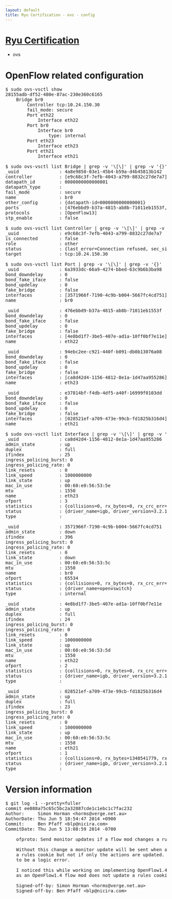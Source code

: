 ```yaml
---
layout: default
title: Ryu Certification - ovs - config
---
```

# [Ryu Certification](http://osrg.github.io/ryu/certification.html)
* ovs 

# OpenFlow related configuration
<pre>
$ sudo ovs-vsctl show
28155adb-df52-480e-87ac-230e360c6165
    Bridge br0
        Controller tcp:10.24.150.30
        fail_mode: secure
        Port eth22
            Interface eth22
        Port br0
            Interface br0
                type: internal
        Port eth23
            Interface eth23
        Port eth21
            Interface eth21

$ sudo ovs-vsctl list Bridge | grep -v '\[\]' | grep -v '{}'
_uuid               : 4a8e9850-03e1-45b4-b59a-d4b45813b142
controller          : [e9c68c3f-7efb-4043-a799-8832c27de7a7]
datapath_id         : 0000000000000001
datapath_type       : 
fail_mode           : secure
name                : br0
other_config        : {datapath-id=0000000000000001}
ports               : [476ebbd9-b37a-4815-ab8b-71011eb1553f, 6a3933dc-66a9-4274-bbed-63c9b6b3ba98, 94ebc2ee-c921-440f-b091-db0b13076a08, e37814bf-f4db-4df5-a40f-16999f0103dd]
protocols           : [OpenFlow13]
stp_enable          : false

$ sudo ovs-vsctl list Controller | grep -v '\[\]' | grep -v '{}'
_uuid               : e9c68c3f-7efb-4043-a799-8832c27de7a7
is_connected        : false
role                : other
status              : {last_error=Connection refused, sec_since_connect=15, sec_since_disconnect=3, state=BACKOFF}
target              : tcp:10.24.150.30

$ sudo ovs-vsctl list Port | grep -v '\[\]' | grep -v '{}'
_uuid               : 6a3933dc-66a9-4274-bbed-63c9b6b3ba98
bond_downdelay      : 0
bond_fake_iface     : false
bond_updelay        : 0
fake_bridge         : false
interfaces          : [3571966f-7190-4c9b-b004-5667fc4cd751]
name                : br0

_uuid               : 476ebbd9-b37a-4815-ab8b-71011eb1553f
bond_downdelay      : 0
bond_fake_iface     : false
bond_updelay        : 0
fake_bridge         : false
interfaces          : [4e8bd1f7-3be5-407e-ad1a-10ff0bf7e11e]
name                : eth22

_uuid               : 94ebc2ee-c921-440f-b091-db0b13076a08
bond_downdelay      : 0
bond_fake_iface     : false
bond_updelay        : 0
fake_bridge         : false
interfaces          : [ca8d42d4-1156-4812-8e1a-1d47aa955286]
name                : eth23

_uuid               : e37814bf-f4db-4df5-a40f-16999f0103dd
bond_downdelay      : 0
bond_fake_iface     : false
bond_updelay        : 0
fake_bridge         : false
interfaces          : [028521ef-a709-473e-99cb-fd1825b316d4]
name                : eth21

$ sudo ovs-vsctl list Interface | grep -v '\[\]' | grep -v '{}'
_uuid               : ca8d42d4-1156-4812-8e1a-1d47aa955286
admin_state         : up
duplex              : full
ifindex             : 25
ingress_policing_burst: 0
ingress_policing_rate: 0
link_resets         : 0
link_speed          : 1000000000
link_state          : up
mac_in_use          : 00:60:e0:56:53:5e
mtu                 : 1550
name                : eth23
ofport              : 3
statistics          : {collisions=0, rx_bytes=0, rx_crc_err=0, rx_dropped=0, rx_errors=0, rx_frame_err=0, rx_over_err=0, rx_packets=0, tx_bytes=674416408, tx_dropped=0, tx_errors=0, tx_packets=6176234}
status              : {driver_name=igb, driver_version=3.2.10-k, firmware_version=2.10-9}
type                : 

_uuid               : 3571966f-7190-4c9b-b004-5667fc4cd751
admin_state         : down
ifindex             : 396
ingress_policing_burst: 0
ingress_policing_rate: 0
link_resets         : 0
link_state          : down
mac_in_use          : 00:60:e0:56:53:5c
mtu                 : 1550
name                : br0
ofport              : 65534
statistics          : {collisions=0, rx_bytes=0, rx_crc_err=0, rx_dropped=0, rx_errors=0, rx_frame_err=0, rx_over_err=0, rx_packets=0, tx_bytes=0, tx_dropped=0, tx_errors=0, tx_packets=0}
status              : {driver_name=openvswitch}
type                : internal

_uuid               : 4e8bd1f7-3be5-407e-ad1a-10ff0bf7e11e
admin_state         : up
duplex              : full
ifindex             : 24
ingress_policing_burst: 0
ingress_policing_rate: 0
link_resets         : 0
link_speed          : 1000000000
link_state          : up
mac_in_use          : 00:60:e0:56:53:5d
mtu                 : 1550
name                : eth22
ofport              : 2
statistics          : {collisions=0, rx_bytes=0, rx_crc_err=0, rx_dropped=0, rx_errors=0, rx_frame_err=0, rx_over_err=0, rx_packets=0, tx_bytes=3882998764, tx_dropped=0, tx_errors=0, tx_packets=11199895}
status              : {driver_name=igb, driver_version=3.2.10-k, firmware_version=2.10-9}
type                : 

_uuid               : 028521ef-a709-473e-99cb-fd1825b316d4
admin_state         : up
duplex              : full
ifindex             : 23
ingress_policing_burst: 0
ingress_policing_rate: 0
link_resets         : 0
link_speed          : 1000000000
link_state          : up
mac_in_use          : 00:60:e0:56:53:5c
mtu                 : 1550
name                : eth21
ofport              : 1
statistics          : {collisions=0, rx_bytes=1348541779, rx_crc_err=0, rx_dropped=0, rx_errors=0, rx_frame_err=0, rx_over_err=0, rx_packets=23864175, tx_bytes=0, tx_dropped=0, tx_errors=0, tx_packets=0}
status              : {driver_name=igb, driver_version=3.2.10-k, firmware_version=2.10-9}
type                : 
</pre>

# Version information
<pre>
$ git log -1 --pretty=fuller
commit ee088a75c65c5bc2a32887cde1c1ebc1c7fac232
Author:     Simon Horman &lt;horms@verge.net.au&gt;
AuthorDate: Thu Jun 5 18:54:47 2014 +0900
Commit:     Ben Pfaff &lt;blp@nicira.com&gt;
CommitDate: Thu Jun 5 13:08:59 2014 -0700

    ofproto: Send monitor updates if a flow mod changes a rules actions
    
    Without this change a monitor update will be sent when a flow mod changes
    a rules cookie but not if only the actions are updated. This appears
    to be a logic error.
    
    I noticed this while working on implementing OpenFlow1.4 flow monitor
    as an OpenFlow1.4 flow mod does not update a rules cookie.
    
    Signed-off-by: Simon Horman &lt;horms@verge.net.au&gt;
    Signed-off-by: Ben Pfaff &lt;blp@nicira.com&gt;
</pre>
